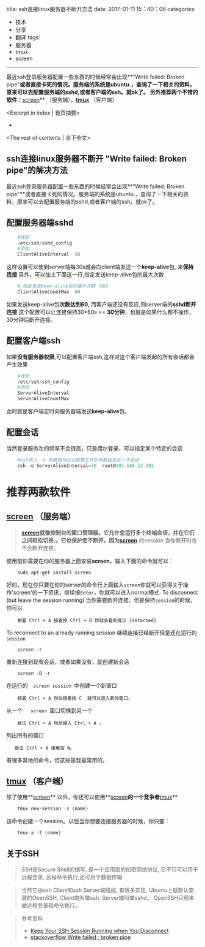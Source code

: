 title: ssh连接linux服务器不断开方法
date: 2017-01-11 15：40：06
categories:
- 技术
- 分享
- 翻译
tags:
- 服务器
- tmux
- screen
---


最近ssh登录服务器配置一些东西的时候经常会出现**"Write failed: Broken pipe"**或者直接卡死的情况。服务端的系统是ubuntu.，查询了一下相关的资料，原来可以去配置服务端的sshd,或者客户端的ssh。就ok了。
另外推荐两个不错的软件：**[screen](http://www.howtogeek.com/howto/ubuntu/keep-your-ssh-session-running-when-you-disconnect/)** （服务端），**[tmux](https://github.com/tmux/tmux)** （客户端）



<Excerpt in index | 首页摘要> 
+ <!-- more -->
<The rest of contents | 余下全文>




## ssh连接linux服务器不断开 "Write failed: Broken pipe"的解决方法

最近ssh登录服务器配置一些东西的时候经常会出现**"Write failed: Broken pipe"**或者直接卡死的情况。服务端的系统是ubuntu.，查询了一下相关的资料，原来可以去配置服务端的sshd,或者客户端的ssh。就ok了。

## 配置服务器端sshd
``` powershell
	#找到
	/etc/ssh/sshd_config
	#添加
	ClientAliveInterval  30
```

这样设置可以使到server端每30s就会向client端发送一个**keep-alive**包, 来**保持连接**
另外，可以加上下面这一行,指定发送keep-alive包的最大次数
``` powershell
	#,指定发送keep-alive包的最大次数 为60
	ClientAliveCountMax  60
```
如果发送keep-alive包**次数达到60,** 而客户端还没有反应,则server端的**sshd断开连接**
这个配置可以让连接保持30*60s == **30分钟**，也就是如果什么都不操作，30分钟后断开连接。







## 配置客户端ssh
如果**没有服务器权限**,可以配置客户端ssh,这样对这个客户端发起的所有会话都会产生效果

``` powershell
	#找到
	/etc/ssh/ssh_config
	#添加
	ServerAliveInterval 
    ServerAliveCountMax 
```
此时就是客户端定时向服务器端发送**keep-alive**包。







## 配置会话
当然登录服务次的频率不会很高，只是偶尔登录，可以指定某个特定的会话
``` powershell
	#ssh带上 -o 参数就可以以配置文件的参数指定这一次会话
	ssh -o ServerAliveInterval=30  root@192.168.12.192
```





# 推荐两款软件


## **[screen](http://www.howtogeek.com/howto/ubuntu/keep-your-ssh-session-running-when-you-disconnect/)** （服务端）
> **[screen](http://www.howtogeek.com/howto/ubuntu/keep-your-ssh-session-running-when-you-disconnect/)**就像控制台的窗口管理器。它允许您运行多个终端会话，并在它们之间轻松切换.。它也保护您不断开，因为**[screen](http://www.howtogeek.com/howto/ubuntu/keep-your-ssh-session-running-when-you-disconnect/)** 的session 当你断开时也不会断开连接。

使用前你需要在你的服务器上面安装**screen**，输入下面的命令就可以：

``` 
	sudo apt-get install screen
```

好的，现在你只要在你的server的命令行上面输入`screen`你就可以获得关于操作'screen'的一下资讯，继续按`Enter`，你就可以进入normal模式.
To disconnect (but leave the session running)
当你需要断开连接，但是保持`session`的时候，你可以

``` 
	按着 Ctrl + A 接着按 Ctrl + D 你就会看到提示 [detached]
```

To reconnect to an already running session
继续连接已经断开但是还在运行的`session`

``` 
	screen -r
```


重新连接到现有会话，或者如果没有，就创建新会话
``` 
	screen -D -r
```



在运行的`	screen session	`中创建一个新窗口

``` 
	按着 Ctrl + A 然后接着按 C  就可以进入新的窗口。
```


从一个`	screen	`窗口切换到另一个
``` 	
    敲击 Ctrl + A 然后输入 Ctrl + A 。
```


列出所有的窗口
``` 	
   敲击 Ctrl + A 接着按 W。
```

有很多其他的命令，但这些是我最常用的。







## **[tmux](https://github.com/tmux/tmux)** （客户端）
除了使用**[screen](http://www.howtogeek.com/howto/ubuntu/keep-your-ssh-session-running-when-you-disconnect/)** 以外，你还可以使用**[screen](http://www.howtogeek.com/howto/ubuntu/keep-your-ssh-session-running-when-you-disconnect/)**的一个竞争者**[tmux](https://github.com/tmux/tmux)**

``` powershell
	tmux new-session -s {name}
```

该命令创建一个session。以后当你想要连接服务器的时候，你只要：

``` powershell
	tmux a -t {name}
```







## 关于SSH

> SSH是Secure Shell的缩写, 是一个应用层的加密网络协议, 它不只可以用于远程登录, 远程命令执行,还可用于数据传输.

> 当然它由ssh Client和ssh Server端组成, 有很多实现, Ubuntu上就默认安装的OpenSSH, Client端叫做ssh, Server端叫做sshd， OpenSSH只用来做远程登录和命令执行。


> 参考资料
>  * [Keep Your SSH Session Running when You Disconnect](http://www.howtogeek.com/howto/ubuntu/keep-your-ssh-session-running-when-you-disconnect/)
>  * [stackoverflow Write failed : broken pipe](http://stackoverflow.com/questions/13228425/write-failed-broken-pipe)






